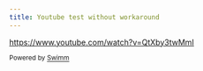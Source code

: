 ```yaml
---
title: Youtube test without workaround
---
```

<https://www.youtube.com/watch?v=QtXby3twMmI>

<SwmMeta version="3.0.0" repo-id="Z2l0aHViJTNBJTNBY29kZXNwYWNlcy1yZWFjdCUzQSUzQU1pY2thejg5LVNXTQ==" repo-name="codespaces-react"><sup>Powered by [Swimm](https://staging.swimm.cloud/)</sup></SwmMeta>

